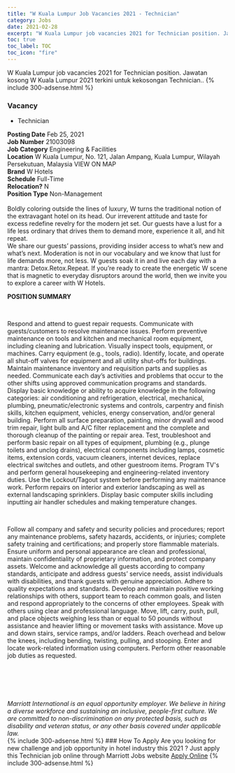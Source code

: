 ```yaml
---
title: "W Kuala Lumpur Job Vacancies 2021 - Technician" 
category: Jobs 
date: 2021-02-28 
excerpt: "W Kuala Lumpur job vacancies 2021 for Technician position. Jawatan kosong W Kuala Lumpur 2021 terkini untuk kekosongan Technician." 
toc: true 
toc_label: TOC 
toc_icon: "fire" 
--- 
```


W Kuala Lumpur job vacancies 2021 for Technician position. Jawatan kosong W Kuala Lumpur 2021 terkini untuk kekosongan Technician.. 
{% include 300-adsense.html %} 
### Vacancy 
- Technician 
<div><div><b>Posting Date</b> Feb 25, 2021<br><b>Job Number</b> 21003098<br><b>Job Category</b> Engineering &amp; Facilities<br><b>Location</b> W Kuala Lumpur, No. 121, Jalan Ampang, Kuala Lumpur, Wilayah Persekutuan, Malaysia VIEW ON MAP<br><b>Brand</b> W Hotels<br><b>Schedule</b> Full-Time<br><b>Relocation?</b> N<br><b>Position Type</b> Non-Management<br><br>Boldly coloring outside the lines of luxury, W turns the traditional notion of the extravagant hotel on its head. Our irreverent attitude and taste for excess redefine revelry for the modern jet set. Our guests have a lust for a life less ordinary that drives them to demand more, experience it all, and hit repeat. <br>We share our guests&#8217; passions, providing insider access to what&#8217;s new and what&#8217;s next. Moderation is not in our vocabulary and we know that lust for life demands more, not less. W guests soak it in and live each day with a mantra: Detox.Retox.Repeat. If you&#8217;re ready to create the energetic W scene that is magnetic to everyday disruptors around the world, then we invite you to explore a career with W Hotels.<br></div><div> <p><strong>POSITION SUMMARY</strong></p> <p>&#160;</p> <p>Respond and attend to guest repair requests. Communicate with guests/customers to resolve maintenance issues. Perform preventive maintenance on tools and kitchen and mechanical room equipment, including cleaning and lubrication. Visually inspect tools, equipment, or machines. Carry equipment (e.g., tools, radio). Identify, locate, and operate all shut-off valves for equipment and all utility shut-offs for buildings. Maintain maintenance inventory and requisition parts and supplies as needed. Communicate each day&#8217;s activities and problems that occur to the other shifts using approved communication programs and standards. Display basic knowledge or ability to acquire knowledge in the following categories: air conditioning and refrigeration, electrical, mechanical, plumbing, pneumatic/electronic systems and controls, carpentry and finish skills, kitchen equipment, vehicles, energy conservation, and/or general building. Perform all surface preparation, painting, minor drywall and wood trim repair, light bulb and A/C filter replacement and the complete and thorough cleanup of the painting or repair area. Test, troubleshoot and perform basic repair on all types of equipment, plumbing (e.g., plunge toilets and unclog drains), electrical components including lamps, cosmetic items, extension cords, vacuum cleaners, internet devices, replace electrical switches and outlets, and other guestroom items. Program TV's and perform general housekeeping and engineering-related inventory duties. Use the Lockout/Tagout system before performing any maintenance work. Perform repairs on interior and exterior landscaping as well as external landscaping sprinklers. Display basic computer skills including inputting air handler schedules and making temperature changes.</p> <p>&#160;</p> <p>Follow all company and safety and security policies and procedures; report any maintenance problems, safety hazards, accidents, or injuries; complete safety training and certifications; and properly store flammable materials. Ensure uniform and personal appearance are clean and professional, maintain confidentiality of proprietary information, and protect company assets. Welcome and acknowledge all guests according to company standards, anticipate and address guests&#8217; service needs, assist individuals with disabilities, and thank guests with genuine appreciation. Adhere to quality expectations and standards. Develop and maintain positive working relationships with others, support team to reach common goals, and listen and respond appropriately to the concerns of other employees. Speak with others using clear and professional language. Move, lift, carry, push, pull, and place objects weighing less than or equal to 50 pounds without assistance and heavier lifting or movement tasks with assistance. Move up and down stairs, service ramps, and/or ladders. Reach overhead and below the knees, including bending, twisting, pulling, and stooping. Enter and locate work-related information using computers. Perform other reasonable job duties as requested.</p> <p>&#160;</p> <p>&#160;</p> </div> <div> &#160;</div> <em>Marriott International is an equal opportunity employer.&#160;We believe in hiring a diverse workforce and sustaining an inclusive, people-first culture.&#160;We are committed to non-discrimination on&#160;any&#160;protected&#160;basis, such as disability and veteran status, or any other basis covered under applicable law.</em><br></div> 
{% include 300-adsense.html %} 
### How To Apply 
Are you looking for new challenge and job opportunity in hotel industry this 2021 ?
Just apply this Technician job online through Marriott Jobs website 
<a href="https://jobs.marriott.com/marriott/jobs/21003098?lang=en-us" class="btn btn--info" target="_blank" rel="nofollow noopenner">Apply Online</a> 
{% include 300-adsense.html %} 